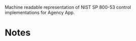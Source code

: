 Machine readable representation of NIST SP 800-53 control implementations for Agency App.

# Notes

